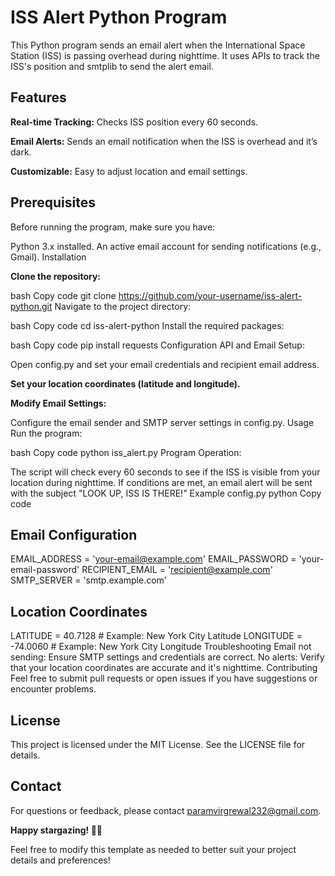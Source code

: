# ISS Alert Python Program
This Python program sends an email alert when the International Space Station (ISS) is passing overhead during nighttime. It uses APIs to track the ISS's position and smtplib to send the alert email.

## Features

**Real-time Tracking:** Checks ISS position every 60 seconds.

**Email Alerts:** Sends an email notification when the ISS is overhead and it’s dark.

**Customizable:** Easy to adjust location and email settings.

## Prerequisites
Before running the program, make sure you have:

Python 3.x installed.
An active email account for sending notifications (e.g., Gmail).
Installation

**Clone the repository:**

bash
Copy code
git clone https://github.com/your-username/iss-alert-python.git
Navigate to the project directory:

bash
Copy code
cd iss-alert-python
Install the required packages:

bash
Copy code
pip install requests
Configuration
API and Email Setup:

Open config.py and set your email credentials and recipient email address.

**Set your location coordinates (latitude and longitude).**

**Modify Email Settings:**

Configure the email sender and SMTP server settings in config.py.
Usage
Run the program:

bash
Copy code
python iss_alert.py
Program Operation:

The script will check every 60 seconds to see if the ISS is visible from your location during nighttime.
If conditions are met, an email alert will be sent with the subject "LOOK UP, ISS IS THERE!"
Example config.py
python
Copy code

## Email Configuration
EMAIL_ADDRESS = 'your-email@example.com'
EMAIL_PASSWORD = 'your-email-password'
RECIPIENT_EMAIL = 'recipient@example.com'
SMTP_SERVER = 'smtp.example.com'


## Location Coordinates
LATITUDE = 40.7128  # Example: New York City Latitude
LONGITUDE = -74.0060  # Example: New York City Longitude
Troubleshooting
Email not sending: Ensure SMTP settings and credentials are correct.
No alerts: Verify that your location coordinates are accurate and it's nighttime.
Contributing
Feel free to submit pull requests or open issues if you have suggestions or encounter problems.

## License
This project is licensed under the MIT License. See the LICENSE file for details.

## Contact
For questions or feedback, please contact paramvirgrewal232@gmail.com.

**Happy stargazing! 🌟🚀**

Feel free to modify this template as needed to better suit your project details and preferences!
